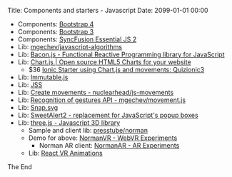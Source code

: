 Title: Components and starters - Javascript
Date: 2099-01-01 00:00

* Components: [Bootstrap 4](https://getbootstrap.com/)
* Components: [Bootstrap 3](https://www.nuget.org/packages/bootstrap/3.0.0)
* Components: [SyncFusion Essential JS 2](https://www.syncfusion.com/products/essential-js2)
* Lib: [mgechev/javascript-algorithms](https://github.com/mgechev/javascript-algorithms/tree/master/src)
* Lib: [Bacon.js - Functional Reactive Programming library for JavaScript](https://baconjs.github.io/)
* Lib: [Chart.js | Open source HTML5 Charts for your website](http://www.chartjs.org/)
  * $36 [Ionic Starter using Chart.js and movements: Quizionic3](https://market.ionicframework.com/starters/quizionic3)
* Lib: [Immutable.js](https://facebook.github.io/immutable-js/)
* Lib: [JSS](http://cssinjs.org/?v=v9.4.0)
* Lib: [Create movements - nuclearhead/js-movements](https://github.com/nuclearhead/js-movements)
* Lib: [Recognition of gestures API - mgechev/movement.js](https://github.com/mgechev/movement.js)
* Lib: [Snap.svg](http://snapsvg.io/start/)
* Lib: [SweetAlert2 - replacement for JavaScript's popup boxes](https://limonte.github.io/sweetalert2/)
* Lib: [three.js - Javascript 3D library](https://threejs.org/)
  * Sample and client lib: [presstube/norman](https://github.com/presstube/norman)
  * Demo for above: [NormanVR  - WebVR Experiments](https://normanvr.com/)
    * Norman AR client: [NormanAR - AR Experiments](https://experiments.withgoogle.com/ar/norman-ar)
  * Lib: [React VR Animations](https://facebook.github.io/react-vr/docs/animations.html)

The End
